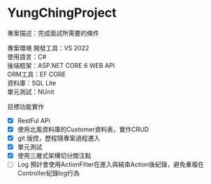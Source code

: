 # YungChingProject
專案描述：完成面試所需要的條件

專案環境
開發工具：VS 2022  
使用語言：C#  
後端框架：ASP.NET CORE 6 WEB API  
ORM工具：EF CORE  
資料庫：SQL Lite  
單元測試：NUnit  

目標功能實作
- [x] RestFul APi
- [x] 使用北風資料庫的Customer資料表，實作CRUD
- [x] git 版控，歷程隨專案過程遷入
- [x] 單元測試
- [x] 使用三層式架構切分關注點
- [ ] Log
預計會使用ActionFilter在進入與結束Action後紀錄，避免重複在Controller紀錄log行為
